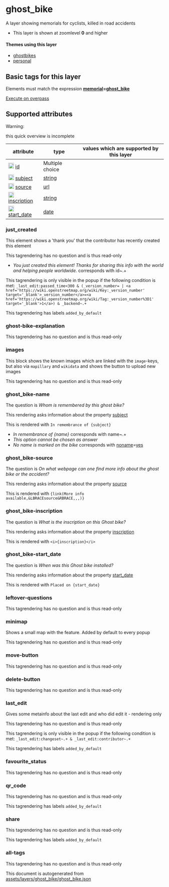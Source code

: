 [//]: # (WARNING: this file is automatically generated. Please find the sources at the bottom and edit those sources)

 ghost_bike 
============





A layer showing memorials for cyclists, killed in road accidents






  - This layer is shown at zoomlevel **0** and higher




#### Themes using this layer 





  - [ghostbikes](https://mapcomplete.org/ghostbikes)
  - [personal](https://mapcomplete.org/personal)




 Basic tags for this layer 
---------------------------



Elements must match the expression **<a href='https://wiki.openstreetmap.org/wiki/Key:memorial' target='_blank'>memorial</a>=<a href='https://wiki.openstreetmap.org/wiki/Tag:memorial%3Dghost_bike' target='_blank'>ghost_bike</a>**

[Execute on overpass](http://overpass-turbo.eu/?Q=%5Bout%3Ajson%5D%5Btimeout%3A90%5D%3B%28%20%20%20%20nwr%5B%22memorial%22%3D%22ghost_bike%22%5D%28%7B%7Bbbox%7D%7D%29%3B%0A%29%3Bout%20body%3B%3E%3Bout%20skel%20qt%3B)



 Supported attributes 
----------------------



Warning: 

this quick overview is incomplete



attribute | type | values which are supported by this layer
----------- | ------ | ------------------------------------------
[<img src='https://mapcomplete.org/assets/svg/statistics.svg' height='18px'>](https://taginfo.openstreetmap.org/keys/id#values) [id](https://wiki.openstreetmap.org/wiki/Key:id) | Multiple choice | 
[<img src='https://mapcomplete.org/assets/svg/statistics.svg' height='18px'>](https://taginfo.openstreetmap.org/keys/subject#values) [subject](https://wiki.openstreetmap.org/wiki/Key:subject) | [string](../SpecialInputElements.md#string) | 
[<img src='https://mapcomplete.org/assets/svg/statistics.svg' height='18px'>](https://taginfo.openstreetmap.org/keys/source#values) [source](https://wiki.openstreetmap.org/wiki/Key:source) | [url](../SpecialInputElements.md#url) | 
[<img src='https://mapcomplete.org/assets/svg/statistics.svg' height='18px'>](https://taginfo.openstreetmap.org/keys/inscription#values) [inscription](https://wiki.openstreetmap.org/wiki/Key:inscription) | [string](../SpecialInputElements.md#string) | 
[<img src='https://mapcomplete.org/assets/svg/statistics.svg' height='18px'>](https://taginfo.openstreetmap.org/keys/start_date#values) [start_date](https://wiki.openstreetmap.org/wiki/Key:start_date) | [date](../SpecialInputElements.md#date) | 




### just_created 



This element shows a 'thank you' that the contributor has recently created this element

This tagrendering has no question and is thus read-only





  - *You just created this element! Thanks for sharing this info with the world and helping people worldwide.*  corresponds with  id~.+


This tagrendering is only visible in the popup if the following condition is met: `_last_edit:passed_time<300 & (_version_number= | <a href='https://wiki.openstreetmap.org/wiki/Key:_version_number' target='_blank'>_version_number</a>=<a href='https://wiki.openstreetmap.org/wiki/Tag:_version_number%3D1' target='_blank'>1</a>) & _backend~.+`

This tagrendering has labels  `added_by_default`



### ghost-bike-explanation 



This tagrendering has no question and is thus read-only





### images 



This block shows the known images which are linked with the `image`-keys, but also via `mapillary` and `wikidata` and shows the button to upload new images

This tagrendering has no question and is thus read-only





### ghost_bike-name 



The question is  *Whom is remembered by this ghost bike?*

This rendering asks information about the property  [subject](https://wiki.openstreetmap.org/wiki/Key:subject) 

This is rendered with  `In remembrance of {subject}`





  - *In remembrance of {name}*  corresponds with  name~.+
  - _This option cannot be chosen as answer_
  - *No name is marked on the bike*  corresponds with  <a href='https://wiki.openstreetmap.org/wiki/Key:noname' target='_blank'>noname</a>=<a href='https://wiki.openstreetmap.org/wiki/Tag:noname%3Dyes' target='_blank'>yes</a>




### ghost_bike-source 



The question is  *On what webpage can one find more info about the ghost bike or the accident?*

This rendering asks information about the property  [source](https://wiki.openstreetmap.org/wiki/Key:source) 

This is rendered with  `{link(More info available,&LBRACEsource&RBRACE,,,)}`





### ghost_bike-inscription 



The question is  *What is the inscription on this Ghost bike?*

This rendering asks information about the property  [inscription](https://wiki.openstreetmap.org/wiki/Key:inscription) 

This is rendered with  `<i>{inscription}</i>`





### ghost_bike-start_date 



The question is  *When was this Ghost bike installed?*

This rendering asks information about the property  [start_date](https://wiki.openstreetmap.org/wiki/Key:start_date) 

This is rendered with  `Placed on {start_date}`





### leftover-questions 



This tagrendering has no question and is thus read-only





### minimap 



Shows a small map with the feature. Added by default to every popup

This tagrendering has no question and is thus read-only





### move-button 



This tagrendering has no question and is thus read-only





### delete-button 



This tagrendering has no question and is thus read-only





### last_edit 



Gives some metainfo about the last edit and who did edit it - rendering only

This tagrendering has no question and is thus read-only



This tagrendering is only visible in the popup if the following condition is met: `_last_edit:changeset~.+ & _last_edit:contributor~.+`

This tagrendering has labels  `added_by_default`



### favourite_status 



This tagrendering has no question and is thus read-only





### qr_code 



This tagrendering has no question and is thus read-only



This tagrendering has labels  `added_by_default`



### share 



This tagrendering has no question and is thus read-only



This tagrendering has labels  `added_by_default`



### all-tags 



This tagrendering has no question and is thus read-only

 

This document is autogenerated from [assets/layers/ghost_bike/ghost_bike.json](https://github.com/pietervdvn/MapComplete/blob/develop/assets/layers/ghost_bike/ghost_bike.json)
